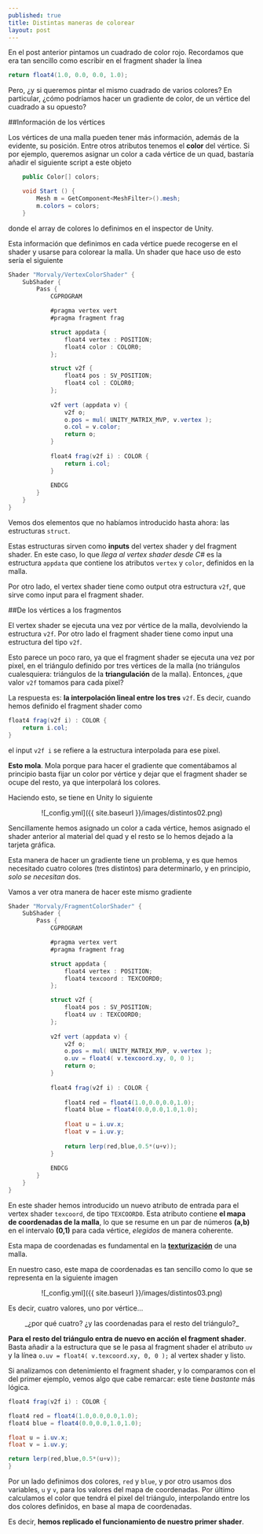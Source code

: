 ```yaml
---
published: true
title: Distintas maneras de colorear
layout: post
---
```











En el post anterior pintamos un cuadrado de color rojo. Recordamos que era tan sencillo como escribir en el fragment shader la línea

```csharp
return float4(1.0, 0.0, 0.0, 1.0); 
```

Pero, ¿y si queremos pintar el mismo cuadrado de varios colores? En particular, ¿cómo podríamos hacer un gradiente de color, de un vértice del cuadrado a su opuesto? 

##Información de los vértices

Los vértices de una malla pueden tener más información, además de la evidente, su posición. Entre otros atributos tenemos el **color** del vértice. Si por ejemplo, queremos asignar un color a cada vértice de un quad, bastaría añadir el siguiente script a este objeto

```csharp
	public Color[] colors;

	void Start () {
		Mesh m = GetComponent<MeshFilter>().mesh;
		m.colors = colors;
	}
```

donde el array de colores lo definimos en el inspector de Unity. 

Esta información que definimos en cada vértice puede recogerse en el shader y usarse para colorear la malla. Un shader que hace uso de esto sería el siguiente

```csharp
Shader "Morvaly/VertexColorShader" {
	SubShader {
	    Pass {
	        CGPROGRAM

	        #pragma vertex vert
	        #pragma fragment frag

	        struct appdata {
	            float4 vertex : POSITION;
	            float4 color : COLOR0;
	        };

	        struct v2f {
	            float4 pos : SV_POSITION;
	            float4 col : COLOR0;
	        };
	        
	        v2f vert (appdata v) {
	            v2f o;
	            o.pos = mul( UNITY_MATRIX_MVP, v.vertex );
	            o.col = v.color;
	            return o;
	        }
	        
	        float4 frag(v2f i) : COLOR {
	            return i.col;
	        }
	        
	        ENDCG
	    }
	}
}
```

Vemos dos elementos que no habíamos introducido hasta ahora: las estructuras ```struct```. 

Estas estructuras sirven como **inputs** del vertex shader y del fragment shader. En este caso, lo que _llega al vertex shader desde C#_ es la estructura ```appdata``` que contiene los atributos ```vertex``` y ```color```, definidos en la malla.

Por otro lado, el vertex shader tiene como output otra estructura ```v2f```, que sirve como input para el fragment shader.

##De los vértices a los fragmentos

El vertex shader se ejecuta una vez por vértice de la malla, devolviendo la estructura ```v2f```. Por otro lado el fragment shader tiene como input una estructura del tipo ```v2f```. 

Esto parece un poco raro, ya que el fragment shader se ejecuta una vez por pixel, en el triángulo definido por tres vértices de la malla (no triángulos cualesquiera: triángulos de la **triangulación** de la malla). Entonces, ¿que valor ```v2f``` tomamos para cada pixel? 

La respuesta es: **la interpolación lineal entre los tres** ```v2f```. Es decir, cuando hemos definido el fragment shader como

```csharp
float4 frag(v2f i) : COLOR {
	return i.col;
}
```

el input ```v2f i``` se refiere a la estructura interpolada para ese pixel. 

**Esto mola**. Mola porque para hacer el gradiente que comentábamos al principio basta fijar un color por vértice y dejar que el fragment shader se ocupe del resto, ya que interpolará los colores.

Haciendo esto, se tiene en Unity lo siguiente

<center>![_config.yml]({{ site.baseurl }}/images/distintos02.png)</center>

Sencillamente hemos asignado un color a cada vértice, hemos asignado el shader anterior al material del quad y el resto se lo hemos dejado a la tarjeta gráfica.

Esta manera de hacer un gradiente tiene un problema, y es que hemos necesitado cuatro colores (tres distintos) para determinarlo, y en principio, _solo se necesitan_ dos.

Vamos a ver otra manera de hacer este mismo gradiente

```csharp
Shader "Morvaly/FragmentColorShader" {
	SubShader {
	    Pass {
	        CGPROGRAM

	        #pragma vertex vert
	        #pragma fragment frag

	        struct appdata {
	            float4 vertex : POSITION;
	            float4 texcoord : TEXCOORD0;
	        };

	        struct v2f {
	            float4 pos : SV_POSITION;
	            float4 uv : TEXCOORD0;
	        };
	        
	        v2f vert (appdata v) {
	            v2f o;
	            o.pos = mul( UNITY_MATRIX_MVP, v.vertex );
	            o.uv = float4( v.texcoord.xy, 0, 0 );
	            return o;
	        }
	        
	        float4 frag(v2f i) : COLOR {
	            
	            float4 red = float4(1.0,0.0,0.0,1.0);
	            float4 blue = float4(0.0,0.0,1.0,1.0);
	            
	            float u = i.uv.x;
	            float v = i.uv.y;
	            
	            return lerp(red,blue,0.5*(u+v));
	        }
	        
	        ENDCG
	    }
	}
}
```

En este shader hemos introducido un nuevo atributo de entrada para el vertex shader ```texcoord```, de tipo ```TEXCOORD0```. Esta atributo contiene **el mapa de coordenadas de la malla**, lo que se resume en un par de números **(a,b)** en el intervalo **(0,1)** para cada vértice, _elegidos_ de manera coherente.

Esta mapa de coordenadas es fundamental en la [**texturización**](http://en.wikipedia.org/wiki/Texture_mapping) de una malla.

En nuestro caso, este mapa de coordenadas es tan sencillo como lo que se representa en la siguiente imagen

<center>![_config.yml]({{ site.baseurl }}/images/distintos03.png)</center>

Es decir, cuatro valores, uno por vértice...

<center>_¿por qué cuatro? ¿y las coordenadas para el resto del triángulo?_</center>

**Para el resto del triángulo entra de nuevo en acción el fragment shader**. Basta añadir a la estructura que se le pasa al fragment shader el atributo ```uv``` y la línea ```o.uv = float4( v.texcoord.xy, 0, 0 );``` al vertex shader y listo.

Si analizamos con detenimiento el fragment shader, y lo comparamos con el del primer ejemplo, vemos algo que cabe remarcar: este tiene _bastante_ más lógica.

```csharp
float4 frag(v2f i) : COLOR {

float4 red = float4(1.0,0.0,0.0,1.0);
float4 blue = float4(0.0,0.0,1.0,1.0);

float u = i.uv.x;
float v = i.uv.y;

return lerp(red,blue,0.5*(u+v));
}
```
Por un lado definimos dos colores, ```red``` y ```blue```, y por otro usamos dos variables, ```u``` y ```v```, para los valores del mapa de coordenadas. Por último calculamos el color que tendrá el pixel del triángulo, interpolando entre los dos colores definidos, en base al mapa de coordenadas.

Es decir, **hemos replicado el funcionamiento de nuestro primer shader**.
